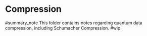 # Compression
#summary_note 
This folder contains notes regarding quantum data compression, including Schumacher Compression. #wip 